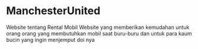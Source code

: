 # ManchesterUnited
Website tentang Rental Mobil
Website yang memberikan kemudahan untuk orang orang yang membutuhkan mobil saat buru-buru
dan untuk para kaum bucin yang ingin menjemput doi nya 
